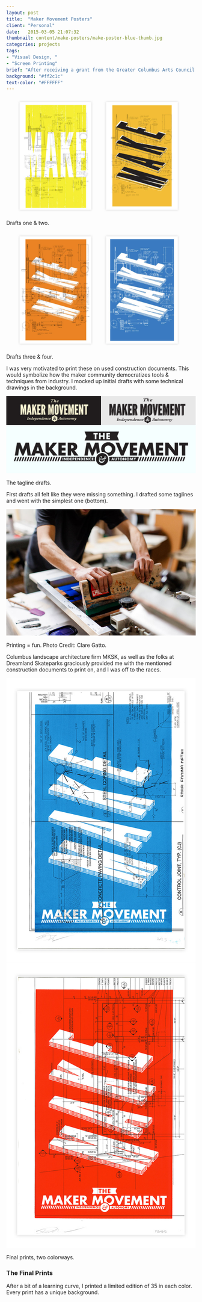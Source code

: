 ```yaml
---
layout: post
title:  "Maker Movement Posters"
client: "Personal"
date:   2015-03-05 21:07:32
thumbnail: content/make-posters/make-poster-blue-thumb.jpg
categories: projects
tags:
- "Visual Design, "
- "Screen Printing"
brief: "After receiving a grant from the Greater Columbus Arts Council and purchasing some screen printing gear, I got my hands dirty with a series of posters I designed to give a voice to the Maker Movement."
background: "#ff2c1c"
text-color: "#FFFFFF"
---
```


<section class="wrapper post-section">
	<img src="/content/make-posters/make-posters-process-p1.jpg" alt="">
	<p class="caption">Drafts one &amp; two.</p>
	<img src="/content/make-posters/make-posters-process-p2.jpg" alt="">
	<p class="caption">Drafts three &amp; four.</p>
	<p>I was very motivated to print these on used construction documents. This would symbolize how the maker community democratizes tools &amp; techniques from industry. I mocked up initial drafts with some technical drawings in the background.</p>
</section>

<section class="wrapper post-section">
	<img src="/content/make-posters/make-posters-process--tagline.jpg" alt="">
	<p class="caption">The tagline drafts.</p>
	<p>First drafts all felt like they were missing something. I drafted some taglines and went with the simplest one (bottom).</p>
</section>

<section class="wrapper post-section omega">
	<img src="/content/make-posters/make-posters-printing.jpg" alt="">
	<p class="caption">Printing = fun. Photo Credit: Clare Gatto.</p>
	<p>Columbus landscape architecture firm MKSK, as well as the folks at Dreamland Skateparks graciously provided me with the mentioned construction documents to print on, and I was off to the races.</p>
</section>

<section class="wrapper post-section">
	<img src="/content/make-posters/make-poster-blue-2.jpg" alt="">
	<img src="/content/make-posters/make-poster-orange-2.jpg" alt="">
	<p class="caption">Final prints, two colorways.</p>
	<h3 class="post-subhead">The Final Prints</h3>
	<p>After a bit of a learning curve, I printed a limited edition of 35 in each color. Every print has a unique background.</p>
</section>